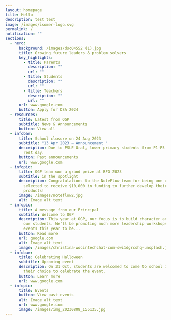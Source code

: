 ```yaml
---
layout: homepage
title: Hello
description: test test
image: /images/isomer-logo.svg
permalink: /
notification: ""
sections:
  - hero:
      background: /images/dsc04552 (1).jpg
      title: Growing future leaders & problem solvers
      key_highlights:
        - title: Parents
          description: ""
          url: ""
        - title: Students
          description: ""
          url: ""
        - title: Teachers
          description: ""
          url: ""
      url: www.google.com
      button: Apply for DSA 2024
  - resources:
      title: Latest from OGP
      subtitle: News & Announcements
      button: View all
  - infobar:
      title: School closure on 24 Aug 2023
      subtitle: "13 Apr 2023 – Announcement "
      description: Due to PSLE Oral, lower primary students from P1-P5 will be given a
        rest day.
      button: Past announcements
      url: www.google.com
  - infopic:
      title: OGP team won a grand prize at BFG 2023
      subtitle: in the spotlight
      description: Congratulations to the NoteFlow team for being one of the teams
        selected to receive $10,000 in funding to further develop their
        products!
      image: /images/noteflow2.jpg
      alt: Image alt text
  - infopic:
      title: A message from our Principal
      subtitle: Welcome to OGP
      description: This year at OGP, our focus is to build character and grit amongst
        our students. We'll be promoting much more leadership workshops and
        events this year to he...
      button: Read more
      url: google.com
      alt: Image alt text
      image: /images/christina-wocintechchat-com-swi1dgrcshq-unsplash.jpg
  - infobar:
      title: Celebrating Halloween
      subtitle: Upcoming event
      description: On 31 Oct, students are welcomed to come to school in a costume of
        their choice to celebrate the event.
      button: Learn more
      url: www.google.com
  - infopic:
      title: Events
      button: View past events
      alt: Image alt text
      url: www.google.com
      image: /images/img_20230808_155135.jpg
---
```

